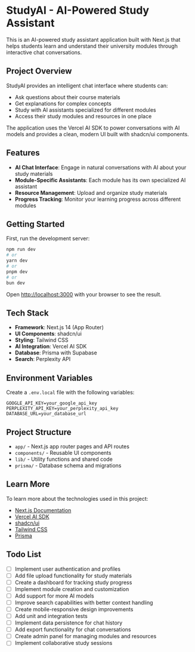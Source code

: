 # StudyAI - AI-Powered Study Assistant

This is an AI-powered study assistant application built with Next.js that helps students learn and understand their university modules through interactive chat conversations.

## Project Overview

StudyAI provides an intelligent chat interface where students can:

- Ask questions about their course materials
- Get explanations for complex concepts
- Study with AI assistants specialized for different modules
- Access their study modules and resources in one place

The application uses the Vercel AI SDK to power conversations with AI models and provides a clean, modern UI built with shadcn/ui components.

## Features

- **AI Chat Interface**: Engage in natural conversations with AI about your study materials
- **Module-Specific Assistants**: Each module has its own specialized AI assistant
- **Resource Management**: Upload and organize study materials
- **Progress Tracking**: Monitor your learning progress across different modules

## Getting Started

First, run the development server:

```bash
npm run dev
# or
yarn dev
# or
pnpm dev
# or
bun dev
```

Open [http://localhost:3000](http://localhost:3000) with your browser to see the result.

## Tech Stack

- **Framework**: Next.js 14 (App Router)
- **UI Components**: shadcn/ui
- **Styling**: Tailwind CSS
- **AI Integration**: Vercel AI SDK
- **Database**: Prisma with Supabase
- **Search**: Perplexity API

## Environment Variables

Create a `.env.local` file with the following variables:

```
GOOGLE_API_KEY=your_google_api_key
PERPLEXITY_API_KEY=your_perplexity_api_key
DATABASE_URL=your_database_url
```

## Project Structure

- `app/` - Next.js app router pages and API routes
- `components/` - Reusable UI components
- `lib/` - Utility functions and shared code
- `prisma/` - Database schema and migrations

## Learn More

To learn more about the technologies used in this project:

- [Next.js Documentation](https://nextjs.org/docs)
- [Vercel AI SDK](https://sdk.vercel.ai/docs)
- [shadcn/ui](https://ui.shadcn.com)
- [Tailwind CSS](https://tailwindcss.com/docs)
- [Prisma](https://www.prisma.io/docs)

## Todo List

- [ ] Implement user authentication and profiles
- [ ] Add file upload functionality for study materials
- [ ] Create a dashboard for tracking study progress
- [ ] Implement module creation and customization
- [ ] Add support for more AI models
- [ ] Improve search capabilities with better context handling
- [ ] Create mobile-responsive design improvements
- [ ] Add unit and integration tests
- [ ] Implement data persistence for chat history
- [ ] Add export functionality for chat conversations
- [ ] Create admin panel for managing modules and resources
- [ ] Implement collaborative study sessions
